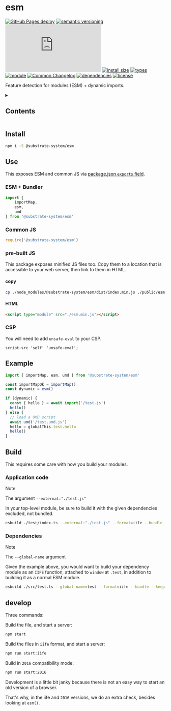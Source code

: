 # esm
[![GitHub Pages deploy](https://img.shields.io/github/actions/workflow/status/substrate-system/esm/gh-pages.yml?style=flat-square)](https://github.com/substrate-system/esm/actions/workflows/gh-pages.yml)
[![semantic versioning](https://img.shields.io/badge/semver-2.0.0-blue?logo=semver&style=flat-square)](https://semver.org/)
[![GZip size](https://img.badgesize.io/https%3A%2F%2Fesm.sh%2F%40substrate-system%2Fesm%2Fes2022%2Fesm.mjs?compression=gzip&style=flat-square)](https://esm.sh/@substrate-system/esm/es2022/esm.mjs)
[![install size](https://flat.badgen.net/packagephobia/install/@substrate-system/esm)](https://packagephobia.com/result?p=@substrate-system/esm)
[![types](https://img.shields.io/npm/types/@substrate-system/esm?style=flat-square)](README.md)
[![module](https://img.shields.io/badge/module-ESM%2FCJS-blue?style=flat-square)](README.md)
[![Common Changelog](https://nichoth.github.io/badge/common-changelog.svg)](./CHANGELOG.md)
[![dependencies](https://img.shields.io/badge/dependencies-zero-brightgreen.svg?style=flat-square)](package.json)
[![license](https://img.shields.io/badge/license-Big_Time-blue?style=flat-square)](LICENSE)


Feature detection for modules (ESM) + dynamic imports.

<details><summary><h2>Contents</h2></summary>

<!-- toc -->

- [Install](#install)
- [Use](#use)
  * [ESM + Bundler](#esm--bundler)
  * [Common JS](#common-js)
  * [pre-built JS](#pre-built-js)
- [Example](#example)
- [Build](#build)
  * [Application code](#application-code)
  * [Dependencies](#dependencies)
- [develop](#develop)

<!-- tocstop -->

</details>

## Install

```sh
npm i -S @substrate-system/esm
```

## Use
This exposes ESM and common JS via [package.json `exports` field](https://nodejs.org/api/packages.html#exports).

### ESM + Bundler
```js
import {
    importMap,
    esm,
    umd
} from '@substrate-system/esm'
```

### Common JS
```js
require('@substrate-system/esm')
```

### pre-built JS
This package exposes minified JS files too. Copy them to a location that is
accessible to your web server, then link to them in HTML.

#### copy
```sh
cp ./node_modules/@substrate-system/esm/dist/index.min.js ./public/esm.min.js
```

#### HTML
```html
<script type="module" src="./esm.min.js"></script>
```

### CSP
You will need to add `unsafe-eval` to your CSP.

```
script-src 'self' 'unsafe-eval';
```

## Example

```js
import { importMap, esm, umd } from '@substrate-system/esm'

const importMapOk = importMap()
const dynamic = esm()

if (dynamic) {
  const { hello } = await import('/test.js')
  hello()
} else {
  // load a UMD script
  await umd('/test.umd.js')
  hello = globalThis.test.hello
  hello()
}
```

## Build
This requires some care with how you build your modules.

### Application code

> [!NOTE]  
> The argument `--external:"./test.js"`

In your top-level module, be sure to build it with the given dependencies
excluded, not bundled.

```sh
esbuild ./test/index.ts --external:"./test.js" --format=iife --bundle --keep-names > public/bundle.js
```

### Dependencies

> [!NOTE]  
> The `--global-name` argument

Given the example above, you would want to build your dependency module
as an `IIFE` function, attached to `window` at `.test`, in addition to building
it as a normal ESM module.

```sh
esbuild ./src/test.ts --global-name=test --format=iife --bundle --keep-names > public/test.umd.js
```

## develop

Three commands:

Build the file, and start a server:

```sh
npm start
```

Build the files in `iife` format, and start a server:

```sh
npm run start:iife
```

Build in `2016` compatibility mode:

```sh
npm run start:2016
```

Development is a little bit janky because there is not an easy way to start
an old version of a browser.

That's why, in the iife and `2016` versions, we do an extra check, besides
looking at `esm()`.
